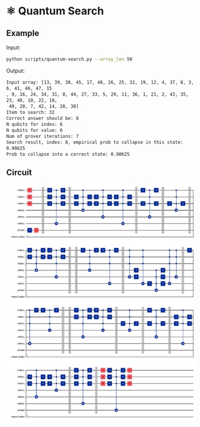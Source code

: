 # ⚛ Quantum Search

## Example

Input:
```bash
python scripts/quantum-search.py --array_len 50
```

Output:
```
Input array: [13, 39, 30, 45, 17, 48, 26, 25, 32, 19, 12, 4, 37, 8, 3, 6, 41, 46, 47, 15
, 9, 16, 24, 34, 31, 0, 44, 27, 33, 5, 29, 11, 36, 1, 21, 2, 43, 35, 23, 40, 10, 22, 18,
 49, 20, 7, 42, 14, 28, 38]
Item to search: 32
Correct answer should be: 8
N qubits for index: 6
N qubits for value: 6
Num of grover iterations: 7
Search result, index: 8, empirical prob to collapse in this state: 0.90625
Prob to collapse into a correct state: 0.90625
```

## Circuit
![example-qc](figs/example-qc.png)


